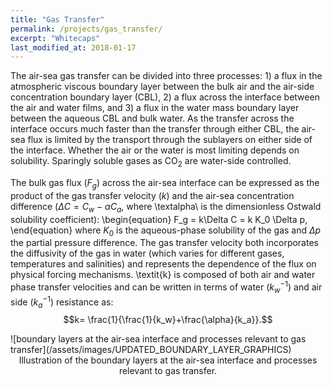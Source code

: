 ```yaml
---
title: "Gas Transfer"
permalink: /projects/gas_transfer/
excerpt: "Whitecaps"
last_modified_at: 2018-01-17
---
```


The air-sea gas transfer can be divided into three processes: 1) a flux in the atmospheric viscous boundary layer between the bulk air and the air-side concentration boundary layer (CBL), 2) a flux across the interface between the air and water films, and 3) a flux in the water mass boundary layer between the aqueous CBL and bulk water. As the transfer across the interface occurs much faster than the transfer through either CBL, the air-sea flux is limited by the transport through the sublayers on either side of the interface. Whether the air or the water is most limiting depends on solubility. Sparingly soluble gases as CO$_2$ are water-side controlled. 
 
The bulk gas flux ($F_g$) across the air-sea interface can be expressed as the product of the gas transfer velocity ($k$) and the air-sea concentration difference ($\Delta C = C_w - \alpha C_a$, where \textalpha\ is the dimensionless Ostwald solubility coefficient): 
\begin{equation}
F_g = k\Delta C = k K_0 \Delta p, 
\end{equation}
where $K_0$ is the aqueous-phase solubility of the gas and $\Delta  p$ the partial pressure difference. The gas transfer velocity both incorporates the diffusivity of the gas in water (which varies for different gases, temperatures and salinities) and represents the dependence of the flux on physical forcing mechanisms.  \textit{k} is composed of both air and water phase transfer velocities and can be written in terms of water ($k_w^{-1}$) and air side ($k_a^{-1}$) resistance as:
$$k= \frac{1}{\frac{1}{k_w}+\frac{\alpha}{k_a}}.$$

<div markdown="1">![boundary layers at the air-sea interface and processes relevant to gas transfer](/assets/images/UPDATED_BOUNDARY_LAYER_GRAPHICS)
<center><figcaption>Illustration of the boundary layers at the air-sea interface and processes relevant to gas transfer.</center></div>

